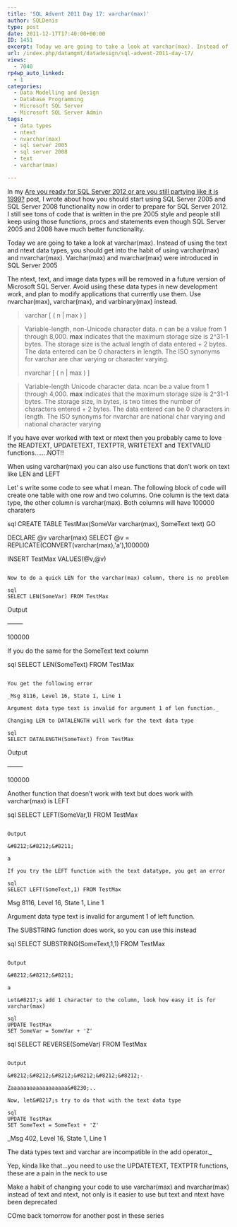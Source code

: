 ```yaml
---
title: 'SQL Advent 2011 Day 17: varchar(max)'
author: SQLDenis
type: post
date: 2011-12-17T17:40:00+00:00
ID: 1451
excerpt: Today we are going to take a look at varchar(max). Instead of using the text and ntext data types, you should get into the habit of using varchar(max) and nvarchar(max)
url: /index.php/datamgmt/datadesign/sql-advent-2011-day-17/
views:
  - 7040
rp4wp_auto_linked:
  - 1
categories:
  - Data Modelling and Design
  - Database Programming
  - Microsoft SQL Server
  - Microsoft SQL Server Admin
tags:
  - data types
  - ntext
  - nvarchar(max)
  - sql server 2005
  - sql server 2008
  - text
  - varchar(max)

---
```

In my [Are you ready for SQL Server 2012 or are you still partying like it is 1999?][1] post, I wrote about how you should start using SQL Server 2005 and SQL Server 2008 functionality now in order to prepare for SQL Server 2012. I still see tons of code that is written in the pre 2005 style and people still keep using those functions, procs and statements even though SQL Server 2005 and 2008 have much better functionality.

Today we are going to take a look at varchar(max). Instead of using the text and ntext data types, you should get into the habit of using varchar(max) and nvarchar(max). Varchar(max) and nvarchar(max) were introduced in SQL Server 2005

The ntext, text, and image data types will be removed in a future version of Microsoft SQL Server. Avoid using these data types in new development work, and plan to modify applications that currently use them. Use nvarchar(max), varchar(max), and varbinary(max) instead.

> varchar [ ( n | max ) ]
  
> Variable-length, non-Unicode character data. n can be a value from 1 through 8,000. **max** indicates that the maximum storage size is 2^31-1 bytes. The storage size is the actual length of data entered + 2 bytes. The data entered can be 0 characters in length. The ISO synonyms for varchar are char varying or character varying.
> 
> nvarchar [ ( n | max ) ]
  
> Variable-length Unicode character data. ncan be a value from 1 through 4,000. **max** indicates that the maximum storage size is 2^31-1 bytes. The storage size, in bytes, is two times the number of characters entered + 2 bytes. The data entered can be 0 characters in length. The ISO synonyms for nvarchar are national char varying and national character varying

If you have ever worked with text or ntext then you probably came to love the READTEXT, UPDATETEXT, TEXTPTR, WRITETEXT and TEXTVALID functions&#8230;&#8230;.NOT!!

When using varchar(max) you can also use functions that don&#8217;t work on text like LEN and LEFT

Let&#8217; s write some code to see what I mean. The following block of code will create one table with one row and two columns. One column is the text data type, the other column is varchar(max). Both columns will have 100000 charaters

sql
CREATE TABLE TestMax(SomeVar varchar(max), SomeText text)
GO

DECLARE @v varchar(max)
SELECT @v = REPLICATE(CONVERT(varchar(max),'a'),100000)

INSERT TestMax VALUES(@v,@v)
```

Now to do a quick LEN for the varchar(max) column, there is no problem

sql
SELECT LEN(SomeVar) FROM TestMax
```

Output
  
&#8212;&#8212;&#8211;
  
100000

If you do the same for the SomeText text column

sql
SELECT LEN(SomeText) FROM TestMax
```

You get the following error
  
_Msg 8116, Level 16, State 1, Line 1
  
Argument data type text is invalid for argument 1 of len function._

Changing LEN to DATALENGTH will work for the text data type

sql
SELECT DATALENGTH(SomeText) from TestMax
```

Output
  
&#8212;&#8212;&#8211;
  
100000

Another function that doesn&#8217;t work with text but does work with varchar(max) is LEFT

sql
SELECT LEFT(SomeVar,1) FROM TestMax
```

Output
  
&#8212;&#8212;&#8211;
  
a

If you try the LEFT function with the text datatype, you get an error

sql
SELECT LEFT(SomeText,1) FROM TestMax
```

Msg 8116, Level 16, State 1, Line 1
  
Argument data type text is invalid for argument 1 of left function.

The SUBSTRING function does work, so you can use this instead

sql
SELECT SUBSTRING(SomeText,1,1) FROM TestMax
```

Output
  
&#8212;&#8212;&#8211;
  
a

Let&#8217;s add 1 character to the column, look how easy it is for varchar(max)

sql
UPDATE TestMax
SET SomeVar = SomeVar + 'Z'
```

sql
SELECT REVERSE(SomeVar)
FROM TestMax
```

Output
  
&#8212;&#8212;&#8212;&#8212;&#8212;&#8212;-
  
Zaaaaaaaaaaaaaaaaaa&#8230;..

Now, let&#8217;s try to do that with the text data type

sql
UPDATE TestMax
SET SomeText = SomeText + 'Z'
```

_Msg 402, Level 16, State 1, Line 1
  
The data types text and varchar are incompatible in the add operator._

Yep, kinda like that&#8230;you need to use the UPDATETEXT, TEXTPTR functions, these are a pain in the neck to use

Make a habit of changing your code to use varchar(max) and nvarchar(max) instead of text and ntext, not only is it easier to use but text and ntext have been deprecated

COme back tomorrow for another post in these series

 [1]: /index.php/DataMgmt/DataDesign/are-you-ready-for-sql